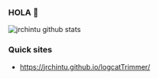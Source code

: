 ### HOLA 👋 

![jrchintu github stats](https://github-readme-stats.vercel.app/api?username=jrchintu&show_icons=true&title_color=56ec99&text_color=ececec&icon_color=00ffba&bg_color=2c2a2a)

### Quick sites
- https://jrchintu.github.io/logcatTrimmer/
